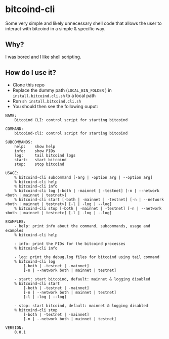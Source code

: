 # bitcoind-cli
Some very simple and likely unnecessary shell code that allows the user to interact with bitcoind in a simple & specific way.

## Why?
I was bored and I like shell scripting.

## How do I use it?
- Clone this repo
- Replace the dummy path (`LOCAL_BIN_FOLDER` ) in `install.bitcoind.cli.sh` to a local path
- Run `sh install.bitcoind.cli.sh`
- You should then see the following ouput:

```
NAME: 
	Bitcoind CLI: control script for starting bitcoind 

COMMAND: 
	bitcoind-cli: control script for starting bitcoind 

SUBCOMMANDS: 
	help:    show help 
	info:    show PIDs 
	log:     tail bitcoind logs 
	start:   start bitcoind 
	stop:    stop bitcoind 

USAGE: 
	% bitcoind-cli subcommand [-arg | -option arg | --option arg] 
	% bitcoind-cli help 
	% bitcoind-cli info 
	% bitcoind-cli log [-both | -mainnet | -testnet] [-n | --network <both | mainnet | testnet>] 
	% bitcoind-cli start [-both | -mainnet | -testnet] [-n | --network <both | mainnet | testnet>] [-l | -log | --log] 
	% bitcoind-cli stop [-both | -mainnet | -testnet] [-n | --network <both | mainnet | testnet>] [-l | -log | --log] 

EXAMPLES: 
	- help: print info about the command, subcommands, usage and examples 
	% bitcoind-cli help 

	- info: print the PIDs for the bitcoind processes 
	% bitcoind-cli info 

	- log: print the debug.log files for bitcoind using tail command 
	% bitcoind-cli log 
		[-both | -testnet | -mainnet] 
		[-n | --network both | mainnet | testnet] 

	- start: start bitcoind, default: mainnet & logging disabled 
	% bitcoind-cli start 
		[-both | -testnet | -mainnet] 
		[-n | --network both | mainnet | testnet] 
		[-l | -log | --log] 

	- stop: start bitcoind, default: mainnet & logging disabled 
	% bitcoind-cli stop 
		[-both | -testnet | -mainnet] 
		[-n | --network both | mainnet | testnet] 

VERSION:
	0.0.1
```